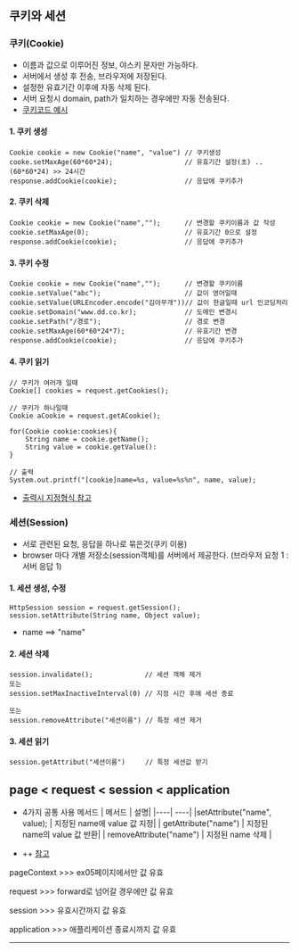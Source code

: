 ## 쿠키와 세션

### 쿠키(Cookie)

- 이름과 값으로 이루어진 정보, 야스키 문자만 가능하다.
- 서버에서 생성 후 전송, 브라우저에 저장된다.
- 설정한 유효기간 이후에 자동 삭제 된다.
- 서버 요청시 domain, path가 일치하는 경우에만 자동 전송된다.
- [쿠키코드 예시](https://github.com/hyeah0/SmartWeb_Contents_WebApplication_developer_class/blob/main/5_web/06_Spring/07_Cookie%26Session/%EC%BD%94%EB%93%9C%EC%98%88%EC%8B%9C/%EC%BF%A0%ED%82%A4.md)

#### 1. 쿠키 생성

```
Cookie cookie = new Cookie("name", "value") // 쿠키생성
cooke.setMaxAge(60*60*24);                  // 유효기간 설정(초) .. (60*60*24) >> 24시간
response.addCookie(cookie);                 // 응답에 쿠키추가
```

#### 2. 쿠키 삭제

```
Cookie cookie = new Cookie("name","");      // 변경할 쿠키이름과 값 작성
cookie.setMaxAge(0);                        // 유효기간 0으로 설정
response.addCookie(cookie);                 // 응답에 쿠키추가
```

#### 3. 쿠키 수정

```
Cookie cookie = new Cookie("name","");      // 변경할 쿠키이름
cookie.setValue("abc");                     // 값이 영어일때
cookie.setValue(URLEncoder.encode("김아무개"))// 값이 한글일때 url 인코딩처리
cookie.setDomain("www.dd.co.kr);            // 도메인 변경시
cookie.setPath("/경로");                     // 경로 변경
cookie.setMaxAge(60*60*24*7);               // 유효기간 변경
response.addCookie(cookie);                 // 응답에 쿠키추가
```

#### 4. 쿠키 읽기

```
// 쿠키가 여러개 일때
Cookie[] cookies = request.getCookies();

// 쿠키가 하나일때
Cookie aCookie = request.getACookie();

for(Cookie cookie:cookies){
    String name = cookie.getName();
    String value = cookie.getValue():
}

// 출력
System.out.printf("[cookie]name=%s, value=%s%n", name, value);
```

- [출력시 지정형식 참고](https://github.com/hyeah0/SmartWeb_Contents_WebApplication_developer_class/blob/main/1_Java/day01_%EC%9E%90%EB%B0%94%EC%8B%9C%EC%9E%91%ED%95%98%EA%B8%B0.md)

### 세션(Session)

- 서로 관련된 요청, 응답을 하나로 묶은것(쿠키 이용)
- browser 마다 개별 저장소(session객체)를 서버에서 제공한다. (브라우저 요청 1 : 서버 응답 1)

#### 1. 세션 생성, 수정

```
HttpSession session = request.getSession();
session.setAttribute(String name, Object value);
```

- name ==> "name"

#### 2. 세션 삭제

```
session.invalidate();             // 세션 객체 제거
또는
session.setMaxInactiveInterval(0) // 지정 시간 후에 세션 종료

또는
session.removeAttribute("세션이름") // 특정 세션 제거
```

#### 3. 세션 읽기

```
session.getAttribut("세션이름")     // 특정 세션값 받기
```

## page < request < session < application

- 4가지 공통 사용 메서드
  | 메서드 | 설명|
  |----| ----|
  |setAttribute("name", value); | 지정된 name에 value 값 지정|
  | getAttribute("name") | 지정된 name의 value 값 반환|
  | removeAttribute("name") | 지정된 name 삭제 |

- ++
[참고](https://github.com/hyeah0/SmartWeb_Contents_WebApplication_developer_class/tree/main/5_web/05_jsp/05_EL_JSTL/EL_%24%7B%7D/%EB%82%B4%EC%9E%A5%EA%B0%9D%EC%B2%B4%EC%98%88%EC%8B%9C)
<p>pageContext >>> ex05페이지에서만 값 유효</p>
<p>request >>> forward로 넘어갈 경우에만 값 유효</p>
<p>session >>> 유효시간까지 값 유효</p>
<p>application >>> 애플리케이션 종료시까지 값 유효</p>
<hr>
